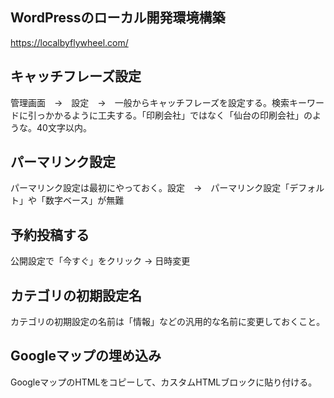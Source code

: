 ## WordPressのローカル開発環境構築
https://localbyflywheel.com/

## キャッチフレーズ設定
管理画面　→　設定　→　一般からキャッチフレーズを設定する。検索キーワードに引っかかるように工夫する。「印刷会社」ではなく「仙台の印刷会社」のような。40文字以内。

## パーマリンク設定
パーマリンク設定は最初にやっておく。設定　→　パーマリンク設定「デフォルト」や「数字ベース」が無難

## 予約投稿する
公開設定で「今すぐ」をクリック → 日時変更

## カテゴリの初期設定名
カテゴリの初期設定の名前は「情報」などの汎用的な名前に変更しておくこと。

## Googleマップの埋め込み
GoogleマップのHTMLをコピーして、カスタムHTMLブロックに貼り付ける。
